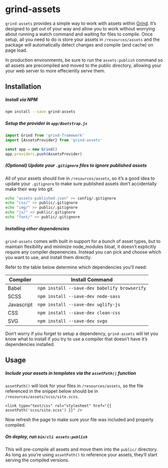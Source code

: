 # grind-assets

`grind-assets` provides a simple way to work with assets within [Grind](https://github.com/grindjs/framework).  It’s designed to get out of your way and allow you to work without worrying about running a watch command and waiting for files to compile.  Once setup, all you need to do is store your assets in `/resources/assets` and the package will automatically detect changes and compile (and cache) on page load.

In production environments, be sure to run the `assets:publish` command so all assets are precompiled and moved to the public directory, allowing your your web server to more effeciently serve them.

## Installation

##### Install via NPM

```bash
npm install --save grind-assets
```

##### Setup the provider in `app/Bootstrap.js`

```js
import Grind from 'grind-framework'
import {AssetsProvider} from 'grind-assets'

const app = new Grind()
app.providers.push(AssetsProvider)
```

##### *(Optional)* Update your `.gitignore` files to ignore published assets

All of your assets should live in `/resources/assets`, so it’s a good idea to update your `.gitignore` to make sure published assets don’t accidentally make their way into git.

```bash
echo "assets-published.json" >> config/.gitignore
echo "css/" >> public/.gitignore
echo "img/" >> public/.gitignore
echo "js/" >> public/.gitignore
echo "font/" >> public/.gitignore
```

##### Installing other dependencies

`grind-assets` comes with built in support for a bunch of asset types, but to maintain flexibility and minimize node_modules bloat, it doesn’t explicitly require any compiler depenencies.  Instead you can pick and choose which you want to use, and install them directly.

Refer to the table below determine which dependencies you’ll need:

| Compiler      | Install Command                                              |
| ------------- | ------------------------------------------------------------ |
| Babel         | `npm install --save-dev babelify browserify`                 |
| SCSS          | `npm install --save-dev node-sass`                           |
| Javascript    | `npm install --save-dev uglify-js`                           |
| CSS           | `npm install --save-dev clean-css`                           |
| SVG           | `npm install --save-dev svgo`                                |

Don’t worry if you forget to setup a dependency, `grind-assets` will let you know what to install if you try to use a compiler that doesn’t have it’s dependencies installed.

## Usage

##### Include your assets in templates via the `assetPath()` function

`assetPath()` will look for your files in `/resources/assets`, so the file referenced in the snippet below should be in `/resources/assets/scss/site.scss`.

```twig
<link type="text/css" rel="stylesheet" href="{{ assetPath('scss/site.scss') }}" />
```

Now refresh the page to make sure your file was included and properly compiled.

##### On deploy, run `bin/cli assets:publish`

This will pre-compile all assets and move them into the `public/` directory.  As long as you’re using `assetPath()` to reference your assets, they’ll start serving the compiled versions.
